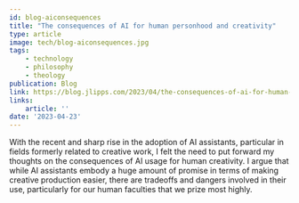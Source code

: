```yaml
---
id: blog-aiconsequences
title: "The consequences of AI for human personhood and creativity"
type: article
image: tech/blog-aiconsequences.jpg
tags:
    - technology
    - philosophy
    - theology
publication: Blog
link: https://blog.jlipps.com/2023/04/the-consequences-of-ai-for-human-personhood-and-creativity/
links:
    article: ''
date: '2023-04-23'
---
```


With the recent and sharp rise in the adoption of AI assistants, particular in fields formerly
related to creative work, I felt the need to put forward my thoughts on the consequences of AI
usage for human creativity. I argue that while AI assistants embody a huge amount of promise in
terms of making creative production easier, there are tradeoffs and dangers involved in their use,
particularly for our human faculties that we prize most highly.
